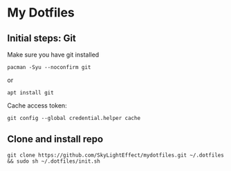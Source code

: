 # My Dotfiles

## Initial steps: Git

Make sure you have git installed
```
pacman -Syu --noconfirm git
```
or
```
apt install git
```
Cache access token:
```
git config --global credential.helper cache
```

## Clone and install repo
```
git clone https://github.com/SkyLightEffect/mydotfiles.git ~/.dotfiles && sudo sh ~/.dotfiles/init.sh
```
